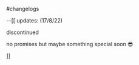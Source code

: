 #changelogs

--[[
updates: (17/8/22)


discontinued

no promises but maybe something special soon :sunglasses:

]]
